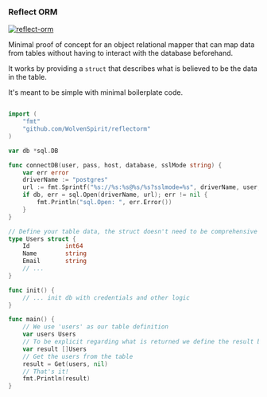 ### Reflect ORM 

[![reflect-orm](https://github.com/WolvenSpirit/reflect-orm/actions/workflows/go.yml/badge.svg)](https://github.com/WolvenSpirit/reflect-orm/actions/workflows/go.yml)

Minimal proof of concept for an object relational mapper that can map data from tables without having to interact with the database beforehand.

It works by providing a `struct` that describes what is believed to be the data in the table.

It's meant to be simple with minimal boilerplate code.


```go

import (
    "fmt"
    "github.com/WolvenSpirit/reflectorm"
)

var db *sql.DB

func connectDB(user, pass, host, database, sslMode string) {
	var err error
	driverName := "postgres"
	url := fmt.Sprintf("%s://%s:%s@%s/%s?sslmode=%s", driverName, user, pass, host, database, sslMode)
	if db, err = sql.Open(driverName, url); err != nil {
		fmt.Println("sql.Open: ", err.Error())
	}
}

// Define your table data, the struct doesn't need to be comprehensive
type Users struct {
	Id          int64
    Name        string
    Email       string
    // ...
}

func init() {
    // ... init db with credentials and other logic
}

func main() {
    // We use 'users' as our table definition
	var users Users
    // To be explicit regarding what is returned we define the result beforehand
    var result []Users
    // Get the users from the table
	result = Get(users, nil)
    // That's it!
    fmt.Println(result)
}

```

